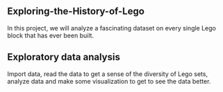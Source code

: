 ## Exploring-the-History-of-Lego
In this project, we will analyze a fascinating dataset on every single Lego block that has ever been built.

## Exploratory data analysis
Import data, read the data to get a sense of the diversity of Lego sets, analyze data and make some visualization to get to see the data better.
